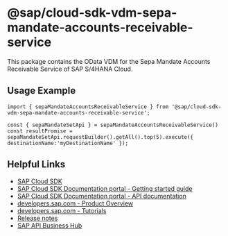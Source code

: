 # @sap/cloud-sdk-vdm-sepa-mandate-accounts-receivable-service

This package contains the OData VDM for the Sepa Mandate Accounts Receivable Service of SAP S/4HANA Cloud.

## Usage Example
```
import { sepaMandateAccountsReceivableService } from '@sap/cloud-sdk-vdm-sepa-mandate-accounts-receivable-service';

const { sepaMandateSetApi } = sepaMandateAccountsReceivableService()
const resultPromise = sepaMandateSetApi.requestBuilder().getAll().top(5).execute({ destinationName:'myDestinationName' });

```

## Helpful Links

- [SAP Cloud SDK](https://github.com/SAP/cloud-sdk-js)
- [SAP Cloud SDK Documentation portal - Getting started guide](https://sap.github.io/cloud-sdk/docs/js/getting-started)
- [SAP Cloud SDK Documentation portal - API documentation](https://sap.github.io/cloud-sdk/docs/js/api)
- [developers.sap.com - Product Overview](https://developers.sap.com/topics/cloud-sdk.html)
- [developers.sap.com - Tutorials](https://developers.sap.com/tutorial-navigator.html?tag=software-product:technology-platform/sap-cloud-sdk&tag=tutorial:type/tutorial&tag=programming-tool:javascript)
- [Release notes](https://help.sap.com/doc/2324e9c3b28748a4ae2ad08166d77675/1.0/en-US/js-index.html)
- [SAP API Business Hub](https://api.sap.com/)
